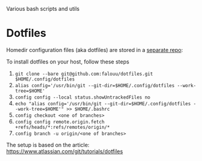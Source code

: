 Various bash scripts and utils

# Dotfiles

Homedir configuration files (aka dotfiles) are stored in a [separate repo](https://github.com/falouu/dotfiles):

To install dotfiles on your host, follow these steps
1. `git clone --bare git@github.com:falouu/dotfiles.git $HOME/.config/dotfiles`
2. `alias config='/usr/bin/git --git-dir=$HOME/.config/dotfiles --work-tree=$HOME'`
3. `config config --local status.showUntrackedFiles no`
4. `echo "alias config='/usr/bin/git --git-dir=$HOME/.config/dotfiles --work-tree=$HOME'" >> $HOME/.bashrc`
5. `config checkout <one of branches>`
6. `config config remote.origin.fetch +refs/heads/*:refs/remotes/origin/*`
7. `config branch -u origin/<one of branches>`

The setup is based on the article: https://www.atlassian.com/git/tutorials/dotfiles 





